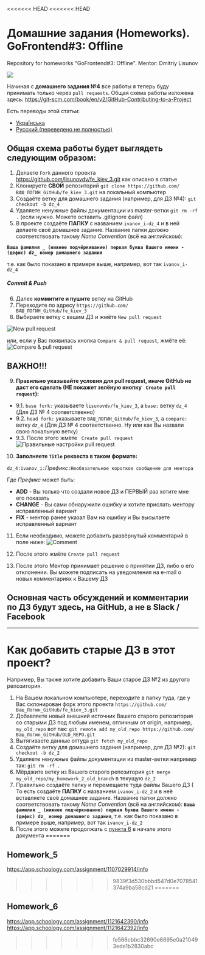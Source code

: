 <<<<<<< HEAD
<<<<<<< HEAD
# Домашние задания (Homeworks). GoFrontend#3: Offline
Repository for homeworks "GoFrontend#3: Offline". Mentor: Dmitriy Lisunov

![](http://aws-cf.imdoc.fr/prod/photos/6/4/2/3820642/2844403/img-2844403d28.jpg)

Начиная с **домашнего задания №4** все работы я теперь буду принимать только через `pull requests`.
Общая схема работы изложена здесь: https://git-scm.com/book/en/v2/GitHub-Contributing-to-a-Project

Есть переводы этой статьи:
- [Українська](https://git-scm.com/book/uk/v2/GitHub-%D0%AF%D0%BA-%D0%B7%D1%80%D0%BE%D0%B1%D0%B8%D1%82%D0%B8-%D0%B2%D0%BD%D0%B5%D1%81%D0%BE%D0%BA-%D0%B4%D0%BE-%D0%BF%D1%80%D0%BE%D0%B5%D0%BA%D1%82%D1%83)
- [Русский (переведено не полностью)](https://git-scm.com/book/ru/v2/GitHub-%D0%92%D0%BD%D0%B5%D1%81%D0%B5%D0%BD%D0%B8%D0%B5-%D1%81%D0%BE%D0%B1%D1%81%D1%82%D0%B2%D0%B5%D0%BD%D0%BD%D0%BE%D0%B3%D0%BE-%D0%B2%D0%BA%D0%BB%D0%B0%D0%B4%D0%B0-%D0%B2-%D0%BF%D1%80%D0%BE%D0%B5%D0%BA%D1%82%D1%8B)

## Общая схема работы будет выглядеть следующим образом:
1. Делаете `Fork` данного проекта https://github.com/lisunovdv/fe_kiev_3.git как описано в статье
2. Клонируете **СВОЙ** репозиторий `git clone https://github.com/ВАШ_ЛОГИН_GitHub/fe_kiev_3.git` на локальный компьютер
3. Создаёте ветку для домашнего задания (например, для ДЗ №4): `git checkout -b dz_4`
4. Удаляете ненужные файлы документации из master-ветки `git rm -rf .` (если нужно. Можете оставить .gitignore файл)
5. В проекте создаёте **ПАПКУ** с названием `ivanov_i-dz_4` и в ней делаете своё домашнее задание. Название папки должно соответствовать такому *Name Convention* (всё на английском): 

**`Ваша фамилия _ (нижнее подчёркивание) первая буква Вашего имени - (дефис) dz_ номер домашнего задания`**

т.е. как было показано в примере выше, например, вот так `ivanov_i-dz_4`
##### Commit & Push
6. Далее **коммитите и пушите** ветку на GitHub
7. Переходите по адресу `https://github.com/ВАШ_ЛОГИН_GitHub/fe_kiev_3`
8. Выбираете ветку с вашим ДЗ и жмёте `New pull request`

![New pull request](https://github.com/lisunovdv/fe_kiev_3/blob/master/New%20Pull%20Request.jpg)

или, если у Вас появилась кнопка `Compare & pull request`, жмёте её: 
![Compare & pull request](https://git-scm.com/book/en/v2/images/blink-02-pr.png)

## ВАЖНО!!!
9. **Правильно указывайте условия для pull request, иначе GitHub не даст его сделать (НЕ покажет зелёную кнопку ` Create pull request`):**
- 9.1. `base fork:` указываете `lisunovdv/fe_kiev_3`, а `base:` ветку `dz_4` (Для ДЗ № 4 соответственно)
- 9.2. `head fork:` указываете `ВАШ_ЛОГИН_GitHub/fe_kiev_3`, а `compare:` ветку `dz_4` (Для ДЗ № 4 соответственно. Ну или как Вы назвали свою локальную ветку)
- 9.3. После этого жмёте ` Create pull request`
![Правильные настройки pull request](https://github.com/lisunovdv/fe_kiev_3/blob/master/Pull-Request-proccess.jpg)

10. **Заполняете `Title` реквеста в таком формате:** 

`dz_4:ivanov_i:`*Префикс*`:Необязательное короткое сообщение для ментора`

Где *Префикс* может быть:
- **ADD** - Вы только что создали новое ДЗ и ПЕРВЫЙ раз хотите мне его показать
- **CHANGE** - Вы сами обнаружили ошибку и хотите прислать ментору исправленный вариант
- **FIX** - ментор ранее указал Вам на ошибку и Вы высылаете исправленный вариант

11. Если необходимо, можете добавить развёрнутый комментарий в поле ниже:
![Comment](https://github.com/lisunovdv/fe_kiev_3/blob/master/Comment.jpg)

12. После этого жмёте `Create pull request`

13. После этого Ментор принимает решение о принятии ДЗ, либо о его отклонении. Вы можете подписать на уведомления на e-mail о новых комментариях к Вашему ДЗ

## Основная часть обсуждений и комментарии по ДЗ будут здесь, на GitHub, а не в Slack / Facebook
------------------------

# Как добавить старые ДЗ в этот проект?
Например, Вы также хотите добавить Ваши старое ДЗ №2 из другого репозитория.

1. На Вашем локальном компьютере, переходите в папку туда, где у Вас склонирован форк этого проекта `https://github.com/Ваш_Логин_GitHub/fe_kiev_3.git`
2. Добавляете новый внешний источник Вашего старого репозитория со старыми ДЗ под любым именем, отличным от origin, например,  `my_old_repo` вот так:
`git remote add my_old_repo https://github.com/Ваш_Логин_GitHub/OLD_REPO.git`
3. Вытягиваете данные оттуда `git fetch my_old_repo`
4. Создаёте ветку для домашнего задания (например, для ДЗ №2): `git checkout -b dz_2`
5. Удаляете ненужные файлы документации из master-ветки например так: `git rm -rf .`
6. Мёрджите ветку из Вашего старого репозитория `git merge my_old_repo/my_homework_2_old_branch` в текущую `dz_2`
7. Правильно создаёте папку и перемещаете туда файлы Вашего ДЗ ( То есть создаёте **ПАПКУ** с названием `ivanov_i-dz_2` и в неё вставляете своё домашнее задание. Название папки должно соответствовать такому *Name Convention* (всё на английском): **`Ваша фамилия _ (нижнее подчёркивание) первая буква Вашего имени - (дефис) dz_ номер домашнего задания`**, т.е. как было показано в примере выше, например, вот так `ivanov_i-dz_2`
8. После этого можете продолжать с [пункта 6](#commit--push) в начале этого документа
=======
## Homework_5
https://app.schoology.com/assignment/1107029914/info
>>>>>>> 9839f3d530bbbd547d0e7078541374a9ba58cd21
=======
## Homework_6
https://app.schoology.com/assignment/1121642390/info
https://app.schoology.com/assignment/1121642392/info
>>>>>>> fe566cbbc32690e6695e0a210493ede1b2830abc
